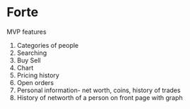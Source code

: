# Forte

MVP features
1. Categories of people
2. Searching
3. Buy Sell
4. Chart
5. Pricing history
7. Open orders
8. Personal information- net worth, coins, history of trades
9. History of networth of a person on front page with graph
